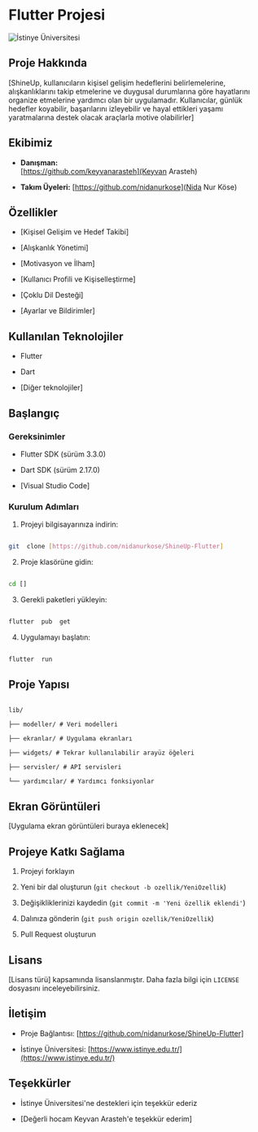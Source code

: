 
# Flutter Projesi

  

![İstinye Üniversitesi](https://www.unitededucation.com/linklogoch/istinye-university-logo.png)
  

## Proje Hakkında

[ShineUp, kullanıcıların kişisel gelişim hedeflerini belirlemelerine, alışkanlıklarını takip etmelerine ve duygusal durumlarına göre hayatlarını organize etmelerine yardımcı olan bir uygulamadır. Kullanıcılar, günlük hedefler koyabilir, başarılarını izleyebilir ve hayal ettikleri yaşamı yaratmalarına destek olacak araçlarla motive olabilirler]

  

## Ekibimiz

-  **Danışman:**  
[https://github.com/keyvanarasteh](Keyvan Arasteh)


-  **Takım Üyeleri:**
[https://github.com/nidanurkose](Nida Nur Köse)


  

## Özellikler

- [Kişisel Gelişim ve Hedef Takibi]

- [Alışkanlık Yönetimi]

- [Motivasyon ve İlham]

- [Kullanıcı Profili ve Kişiselleştirme]

- [Çoklu Dil Desteği]

- [Ayarlar ve Bildirimler]

## Kullanılan Teknolojiler

- Flutter

- Dart

- [Diğer teknolojiler]

  

## Başlangıç

  

### Gereksinimler

- Flutter SDK (sürüm 3.3.0)

- Dart SDK (sürüm 2.17.0)

- [Visual Studio Code]

  

### Kurulum Adımları

1. Projeyi bilgisayarınıza indirin:

```bash

git  clone [https://github.com/nidanurkose/ShineUp-Flutter]

```

  

2. Proje klasörüne gidin:

```bash

cd []

```

  

3. Gerekli paketleri yükleyin:

```bash

flutter  pub  get

```

  

4. Uygulamayı başlatın:

```bash

flutter  run

```

  

## Proje Yapısı

```

lib/

├── modeller/ # Veri modelleri

├── ekranlar/ # Uygulama ekranları

├── widgets/ # Tekrar kullanılabilir arayüz öğeleri

├── servisler/ # API servisleri

└── yardımcılar/ # Yardımcı fonksiyonlar

```

  

## Ekran Görüntüleri

[Uygulama ekran görüntüleri buraya eklenecek]

  

## Projeye Katkı Sağlama

1. Projeyi forklayın

2. Yeni bir dal oluşturun (`git checkout -b ozellik/YeniOzellik`)

3. Değişikliklerinizi kaydedin (`git commit -m 'Yeni özellik eklendi'`)

4. Dalınıza gönderin (`git push origin ozellik/YeniOzellik`)

5. Pull Request oluşturun

  

## Lisans

[Lisans türü] kapsamında lisanslanmıştır. Daha fazla bilgi için `LICENSE` dosyasını inceleyebilirsiniz.

  

## İletişim

- Proje Bağlantısı: [https://github.com/nidanurkose/ShineUp-Flutter]

- İstinye Üniversitesi: [https://www.istinye.edu.tr/](https://www.istinye.edu.tr/)

  

## Teşekkürler

- İstinye Üniversitesi'ne destekleri için teşekkür ederiz

- [Değerli hocam Keyvan Arasteh'e teşekkür ederim]

  
  

